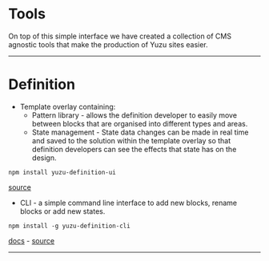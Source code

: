 # Tools

On top of this simple interface we have created a collection of CMS agnostic tools that make the production of Yuzu sites easier. 

---

# Definition

- Template overlay containing:
    - Pattern library - allows the definition developer to easily move between blocks that are organised into different types and areas.  
    - State management - State data changes can be made in real time and saved to the solution within the template overlay so that definition developers can see the effects that state has on the design.

```
npm install yuzu-definition-ui
```
<!-- [docs]() -  -->
[source](https://github.com/balanced-dev/yuzu-definition-api)

- CLI - a simple command line interface to add new blocks, rename blocks or add new states.  

```
npm install -g yuzu-definition-cli
```
[docs](/definition/cli) - 
[source](https://github.com/balanced-dev/yuzu-definition-cli)

---
